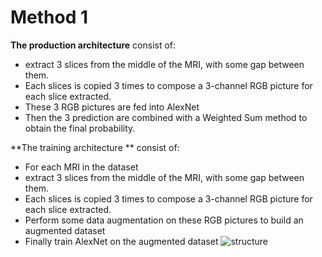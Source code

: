 # Method 1
**The production architecture** consist of:
- extract 3 slices from the middle of the MRI, with some gap between them.
- Each slices is copied 3 times to compose a 3-channel RGB picture for each slice extracted.
- These 3 RGB pictures are fed into AlexNet
- Then the 3 prediction are combined with a Weighted Sum method to obtain the final probability.

**The training architecture ** consist of:
- For each MRI in the dataset
 - extract 3 slices from the middle of the MRI, with some gap between them.
 - Each slices is copied 3 times to compose a 3-channel RGB picture for each slice extracted.
- Perform some data augmentation on these RGB pictures to build an augmented dataset
- Finally train AlexNet on the augmented dataset
![structure](https://github.com/ivaste/AlzheimerPrediction/blob/master/Documentation/Method1Code.png?raw=true)
